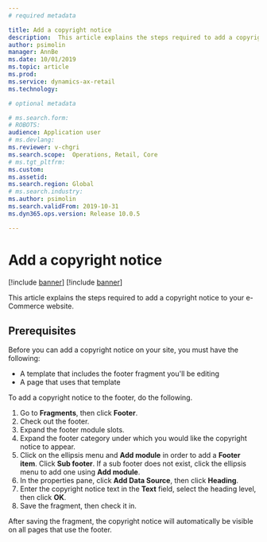 ```yaml
---
# required metadata

title: Add a copyright notice
description:  This article explains the steps required to add a copyright notice to your e-Commerce website.
author: psimolin
manager: AnnBe
ms.date: 10/01/2019
ms.topic: article
ms.prod: 
ms.service: dynamics-ax-retail
ms.technology: 

# optional metadata

# ms.search.form: 
# ROBOTS: 
audience: Application user
# ms.devlang: 
ms.reviewer: v-chgri
ms.search.scope:  Operations, Retail, Core
# ms.tgt_pltfrm: 
ms.custom: 
ms.assetid: 
ms.search.region: Global
# ms.search.industry: 
ms.author: psimolin
ms.search.validFrom: 2019-10-31
ms.dyn365.ops.version: Release 10.0.5

---
```


# Add a copyright notice

[!include [banner](../includes/preview-banner.md)]
[!include [banner](../includes/banner.md)]

This article explains the steps required to add a copyright notice to your e-Commerce website.

## Prerequisites
Before you can add a copyright notice on your site, you must have the following:

- A template that includes the footer fragment you'll be editing
- A page that uses that template

To add a copyright notice to the footer, do the following.

1. Go to **Fragments**, then click **Footer**. 
1. Check out the footer.
1. Expand the footer module slots.
1. Expand the footer category under which you would like the copyright notice to appear.
1. Click on the ellipsis menu and **Add module** in order to add a **Footer item**.
Click **Sub footer**. If a sub footer does not exist, click the ellipsis menu to add one using **Add module**.
1. In the properties pane, click **Add Data Source**, then click **Heading**.
1. Enter the copyright notice text in the **Text** field, select the heading level, then click **OK**.
1. Save the fragment, then check it in.

After saving the fragment, the copyright notice will automatically be visible on all pages that use the footer.



